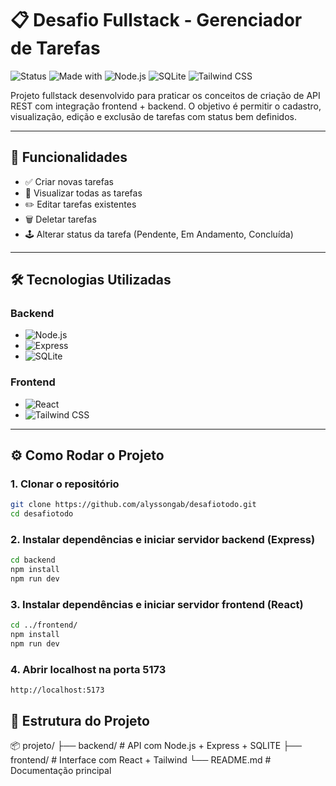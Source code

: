 # 📋 Desafio Fullstack - Gerenciador de Tarefas

![Status](https://img.shields.io/badge/status-%20concluido-green)
![Made with](https://img.shields.io/badge/Made%20with-React-blue?logo=react)
![Node.js](https://img.shields.io/badge/Backend-Node.js-green?logo=node.js)
![SQLite](https://img.shields.io/badge/Banco_SQLite-003B57?logo=sqlite&logoColor=white)
![Tailwind CSS](https://img.shields.io/badge/UI-Tailwind_CSS-38b2ac?logo=tailwind-css)

Projeto fullstack desenvolvido para praticar os conceitos de criação de API REST com integração frontend + backend. O objetivo é permitir o cadastro, visualização, edição e exclusão de tarefas com status bem definidos.

---

## 🧠 Funcionalidades

- ✅ Criar novas tarefas  
- 📄 Visualizar todas as tarefas  
- ✏️ Editar tarefas existentes  
- 🗑️ Deletar tarefas  
- 🕹️ Alterar status da tarefa (Pendente, Em Andamento, Concluída)

---

## 🛠️ Tecnologias Utilizadas

### Backend
- ![Node.js](https://img.shields.io/badge/-Node.js-339933?logo=nodedotjs&logoColor=white)
- ![Express](https://img.shields.io/badge/-Express-000000?logo=express&logoColor=white)
- ![SQLite](https://img.shields.io/badge/-SQLite-003B57?logo=sqlite&logoColor=white)

### Frontend
- ![React](https://img.shields.io/badge/-React-61DAFB?logo=react&logoColor=black)
- ![Tailwind CSS](https://img.shields.io/badge/-Tailwind_CSS-38B2AC?logo=tailwind-css&logoColor=white)

---

## ⚙️ Como Rodar o Projeto

### 1. Clonar o repositório
```bash
git clone https://github.com/alyssongab/desafiotodo.git
cd desafiotodo
```

### 2. Instalar dependências e iniciar servidor backend (Express)
```bash
cd backend
npm install
npm run dev
``` 
### 3. Instalar dependências e iniciar servidor frontend (React)
```bash
cd ../frontend/
npm install
npm run dev
```

### 4. Abrir localhost na porta 5173
```
http://localhost:5173
```
## 📁 Estrutura do Projeto
📦 projeto/
├── backend/           # API com Node.js + Express + SQLITE
├── frontend/          # Interface com React + Tailwind
└── README.md          # Documentação principal
